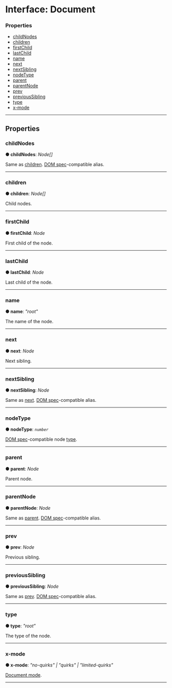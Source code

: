 # Interface: Document

### Properties

* [childNodes](#childnodes)
* [children](#children)
* [firstChild](#firstchild)
* [lastChild](#lastchild)
* [name](#name)
* [next](#next)
* [nextSibling](#nextsibling)
* [nodeType](#nodetype)
* [parent](#parent)
* [parentNode](#parentnode)
* [prev](#prev)
* [previousSibling](#previoussibling)
* [type](#type)
* [x-mode](#x_mode)

---

## Properties

<a id="childnodes"></a>

###  childNodes

**● childNodes**: *Node[]*

Same as [children](#children). [DOM spec](https://dom.spec.whatwg.org)-compatible alias.

___
<a id="children"></a>

###  children

**● children**: *Node[]*

Child nodes.

___
<a id="firstchild"></a>

###  firstChild

**● firstChild**: *Node*

First child of the node.

___
<a id="lastchild"></a>

###  lastChild

**● lastChild**: *Node*

Last child of the node.

___
<a id="name"></a>

###  name

**● name**: *"root"*

The name of the node.

___
<a id="next"></a>

###  next

**● next**: *Node*

Next sibling.

___
<a id="nextsibling"></a>

###  nextSibling

**● nextSibling**: *Node*

Same as [next](#next). [DOM spec](https://dom.spec.whatwg.org)-compatible alias.

___
<a id="nodetype"></a>

###  nodeType

**● nodeType**: *`number`*

[DOM spec](https://dom.spec.whatwg.org/#dom-node-nodetype)-compatible node [type](#type).

___
<a id="parent"></a>

###  parent

**● parent**: *Node*

Parent node.

___
<a id="parentnode"></a>

###  parentNode

**● parentNode**: *Node*

Same as [parent](#parent). [DOM spec](https://dom.spec.whatwg.org)-compatible alias.

___
<a id="prev"></a>

###  prev

**● prev**: *Node*

Previous sibling.

___
<a id="previoussibling"></a>

###  previousSibling

**● previousSibling**: *Node*

Same as [prev](#prev). [DOM spec](https://dom.spec.whatwg.org)-compatible alias.

___
<a id="type"></a>

###  type

**● type**: *"root"*

The type of the node.

___
<a id="x_mode"></a>

###  x-mode

**● x-mode**: *"no-quirks" | "quirks" | "limited-quirks"*

[Document mode](https://dom.spec.whatwg.org/#concept-document-limited-quirks).

___

